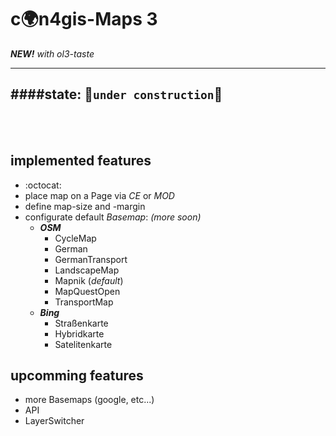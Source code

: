 c:earth_africa:n4gis-Maps 3
==============
***NEW!*** *with ol3-taste*

---
####**state:** :wrench:`under construction`:nut_and_bolt:
---

<br><br>

implemented features
----------------

- :octocat:
- place map on a Page via *CE* or *MOD*
- define map-size and -margin
- configurate default *Basemap*: *(more soon)*
    - ***OSM***
        - CycleMap
        - German
        - GermanTransport
        - LandscapeMap
        - Mapnik (*default*)
        - MapQuestOpen
        - TransportMap
    - ***Bing***
        - Straßenkarte
        - Hybridkarte
        - Satelitenkarte


upcomming features
--------------------

- more Basemaps (google, etc...)
- API
- LayerSwitcher
